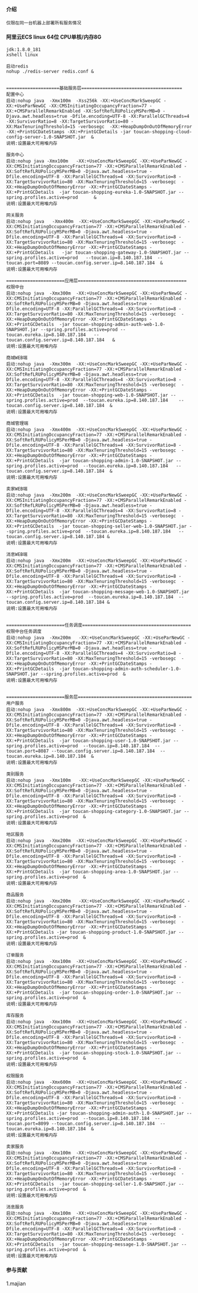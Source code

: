 #### 介绍
    仅限在同一台机器上部署所有服务情况

#### 阿里云ECS linux 64位 CPU单核/内存8G

    jdk:1.8.0_181
    xshell linux
    
    启动redis
    nohup ./redis-server redis.conf &

    
    ====================基础服务层======================================
    配置中心
    启动:nohup java  -Xmx100m  -Xss256k -XX:+UseConcMarkSweepGC -XX:+UseParNewGC -XX:CMSInitiatingOccupancyFraction=77 -XX:+CMSParallelRemarkEnabled -XX:SoftRefLRUPolicyMSPerMB=0 -Djava.awt.headless=true -Dfile.encoding=UTF-8 -XX:ParallelGCThreads=4 -XX:SurvivorRatio=8 -XX:TargetSurvivorRatio=80 -XX:MaxTenuringThreshold=15 -verbosegc  -XX:+HeapDumpOnOutOfMemoryError -XX:+PrintGCDateStamps -XX:+PrintGCDetails -jar toucan-shopping-cloud-config-server-1.0-SNAPSHOT.jar  &
    说明:设置最大可用堆内存
    
    服务中心
    启动:nohup java -Xmx100m   -XX:+UseConcMarkSweepGC -XX:+UseParNewGC -XX:CMSInitiatingOccupancyFraction=77 -XX:+CMSParallelRemarkEnabled -XX:SoftRefLRUPolicyMSPerMB=0 -Djava.awt.headless=true -Dfile.encoding=UTF-8 -XX:ParallelGCThreads=4 -XX:SurvivorRatio=8 -XX:TargetSurvivorRatio=80 -XX:MaxTenuringThreshold=15 -verbosegc  -XX:+HeapDumpOnOutOfMemoryError -XX:+PrintGCDateStamps -XX:+PrintGCDetails  -jar toucan-shopping-eureka-1.0-SNAPSHOT.jar --spring.profiles.active=prod      &
    说明:设置最大可用堆内存
    
    网关服务
    启动:nohup java   -Xmx400m  -XX:+UseConcMarkSweepGC -XX:+UseParNewGC -XX:CMSInitiatingOccupancyFraction=77 -XX:+CMSParallelRemarkEnabled -XX:SoftRefLRUPolicyMSPerMB=0 -Djava.awt.headless=true -Dfile.encoding=UTF-8 -XX:ParallelGCThreads=4 -XX:SurvivorRatio=8 -XX:TargetSurvivorRatio=80 -XX:MaxTenuringThreshold=15 -verbosegc  -XX:+HeapDumpOnOutOfMemoryError -XX:+PrintGCDateStamps -XX:+PrintGCDetails   -jar toucan-shopping-gateway-1.0-SNAPSHOT.jar --spring.profiles.active=prod   --toucan.ip=8.140.187.184  --toucan.port=8089 --toucan.config.server.ip=8.140.187.184  &
    说明:设置最大可用堆内存
    
    ======================应用层=========================================
    权限中台
    启动:nohup java  -Xmx300m  -XX:+UseConcMarkSweepGC -XX:+UseParNewGC -XX:CMSInitiatingOccupancyFraction=77 -XX:+CMSParallelRemarkEnabled -XX:SoftRefLRUPolicyMSPerMB=0 -Djava.awt.headless=true -Dfile.encoding=UTF-8 -XX:ParallelGCThreads=4 -XX:SurvivorRatio=8 -XX:TargetSurvivorRatio=80 -XX:MaxTenuringThreshold=15 -verbosegc  -XX:+HeapDumpOnOutOfMemoryError -XX:+PrintGCDateStamps -XX:+PrintGCDetails  -jar toucan-shopping-admin-auth-web-1.0-SNAPSHOT.jar --spring.profiles.active=prod --toucan.eureka.ip=8.140.187.184   --toucan.config.server.ip=8.140.187.184   &
    说明:设置最大可用堆内存
    
    商城WEB端
    启动:nohup java  -Xmx300m  -XX:+UseConcMarkSweepGC -XX:+UseParNewGC -XX:CMSInitiatingOccupancyFraction=77 -XX:+CMSParallelRemarkEnabled -XX:SoftRefLRUPolicyMSPerMB=0 -Djava.awt.headless=true -Dfile.encoding=UTF-8 -XX:ParallelGCThreads=4 -XX:SurvivorRatio=8 -XX:TargetSurvivorRatio=80 -XX:MaxTenuringThreshold=15 -verbosegc  -XX:+HeapDumpOnOutOfMemoryError -XX:+PrintGCDateStamps -XX:+PrintGCDetails  -jar toucan-shopping-web-1.0-SNAPSHOT.jar --spring.profiles.active=prod  --toucan.eureka.ip=8.140.187.184    --toucan.config.server.ip=8.140.187.184  &
    说明:设置最大可用堆内存
    
    商城管理端
    启动:nohup java  -Xmx400m  -XX:+UseConcMarkSweepGC -XX:+UseParNewGC -XX:CMSInitiatingOccupancyFraction=77 -XX:+CMSParallelRemarkEnabled -XX:SoftRefLRUPolicyMSPerMB=0 -Djava.awt.headless=true -Dfile.encoding=UTF-8 -XX:ParallelGCThreads=4 -XX:SurvivorRatio=8 -XX:TargetSurvivorRatio=80 -XX:MaxTenuringThreshold=15 -verbosegc  -XX:+HeapDumpOnOutOfMemoryError -XX:+PrintGCDateStamps -XX:+PrintGCDetails  -jar toucan-shopping-admin-1.0-SNAPSHOT.jar --spring.profiles.active=prod  --toucan.eureka.ip=8.140.187.184   --toucan.config.server.ip=8.140.187.184  &
    说明:设置最大可用堆内存
    
    卖家WEB端
    启动:nohup java  -Xmx200m  -XX:+UseConcMarkSweepGC -XX:+UseParNewGC -XX:CMSInitiatingOccupancyFraction=77 -XX:+CMSParallelRemarkEnabled -XX:SoftRefLRUPolicyMSPerMB=0 -Djava.awt.headless=true -Dfile.encoding=UTF-8 -XX:ParallelGCThreads=4 -XX:SurvivorRatio=8 -XX:TargetSurvivorRatio=80 -XX:MaxTenuringThreshold=15 -verbosegc  -XX:+HeapDumpOnOutOfMemoryError -XX:+PrintGCDateStamps -XX:+PrintGCDetails  -jar toucan-shopping-seller-web-1.0-SNAPSHOT.jar --spring.profiles.active=prod  --toucan.eureka.ip=8.140.187.184   --toucan.config.server.ip=8.140.187.184 &
    说明:设置最大可用堆内存
    
    消息WEB端
    启动:nohup java  -Xmx200m  -XX:+UseConcMarkSweepGC -XX:+UseParNewGC -XX:CMSInitiatingOccupancyFraction=77 -XX:+CMSParallelRemarkEnabled -XX:SoftRefLRUPolicyMSPerMB=0 -Djava.awt.headless=true -Dfile.encoding=UTF-8 -XX:ParallelGCThreads=4 -XX:SurvivorRatio=8 -XX:TargetSurvivorRatio=80 -XX:MaxTenuringThreshold=15 -verbosegc  -XX:+HeapDumpOnOutOfMemoryError -XX:+PrintGCDateStamps -XX:+PrintGCDetails  -jar toucan-shopping-message-web-1.0-SNAPSHOT.jar --spring.profiles.active=prod  --toucan.eureka.ip=8.140.187.184  --toucan.config.server.ip=8.140.187.184 &
    说明:设置最大可用堆内存
    
    
    ======================任务调度=========================================
    权限中台任务调度
    启动:nohup java  -Xmx200m   -XX:+UseConcMarkSweepGC -XX:+UseParNewGC -XX:CMSInitiatingOccupancyFraction=77 -XX:+CMSParallelRemarkEnabled -XX:SoftRefLRUPolicyMSPerMB=0 -Djava.awt.headless=true -Dfile.encoding=UTF-8 -XX:ParallelGCThreads=4 -XX:SurvivorRatio=8 -XX:TargetSurvivorRatio=80 -XX:MaxTenuringThreshold=15 -verbosegc  -XX:+HeapDumpOnOutOfMemoryError -XX:+PrintGCDateStamps -XX:+PrintGCDetails  -jar toucan-shopping-admin-auth-scheduler-1.0-SNAPSHOT.jar --spring.profiles.active=prod  &
    说明:设置最大可用堆内存
    
    
    ======================服务层===========================================
    用户服务
    启动:nohup java  -Xmx800m  -XX:+UseConcMarkSweepGC -XX:+UseParNewGC -XX:CMSInitiatingOccupancyFraction=77 -XX:+CMSParallelRemarkEnabled -XX:SoftRefLRUPolicyMSPerMB=0 -Djava.awt.headless=true -Dfile.encoding=UTF-8 -XX:ParallelGCThreads=4 -XX:SurvivorRatio=8 -XX:TargetSurvivorRatio=80 -XX:MaxTenuringThreshold=15 -verbosegc  -XX:+HeapDumpOnOutOfMemoryError -XX:+PrintGCDateStamps -XX:+PrintGCDetails  -jar toucan-shopping-user-1.0-SNAPSHOT.jar --spring.profiles.active=prod  --toucan.ip=8.140.187.184  --toucan.port=8087 --toucan.config.server.ip=8.140.187.184  --toucan.eureka.ip=8.140.187.184  &
    说明:设置最大可用堆内存
    
    类别服务
    启动:nohup java  -Xmx100m   -XX:+UseConcMarkSweepGC -XX:+UseParNewGC -XX:CMSInitiatingOccupancyFraction=77 -XX:+CMSParallelRemarkEnabled -XX:SoftRefLRUPolicyMSPerMB=0 -Djava.awt.headless=true -Dfile.encoding=UTF-8 -XX:ParallelGCThreads=4 -XX:SurvivorRatio=8 -XX:TargetSurvivorRatio=80 -XX:MaxTenuringThreshold=15 -verbosegc  -XX:+HeapDumpOnOutOfMemoryError -XX:+PrintGCDateStamps -XX:+PrintGCDetails  -jar toucan-shopping-category-1.0-SNAPSHOT.jar --spring.profiles.active=prod  &
    说明:设置最大可用堆内存
    
    地区服务
    启动:nohup java  -Xmx200m  -XX:+UseConcMarkSweepGC -XX:+UseParNewGC -XX:CMSInitiatingOccupancyFraction=77 -XX:+CMSParallelRemarkEnabled -XX:SoftRefLRUPolicyMSPerMB=0 -Djava.awt.headless=true -Dfile.encoding=UTF-8 -XX:ParallelGCThreads=4 -XX:SurvivorRatio=8 -XX:TargetSurvivorRatio=80 -XX:MaxTenuringThreshold=15 -verbosegc  -XX:+HeapDumpOnOutOfMemoryError -XX:+PrintGCDateStamps -XX:+PrintGCDetails  -jar toucan-shopping-area-1.0-SNAPSHOT.jar --spring.profiles.active=prod  &
    说明:设置最大可用堆内存
    
    商品服务
    启动:nohup java  -Xmx200m   -XX:+UseConcMarkSweepGC -XX:+UseParNewGC -XX:CMSInitiatingOccupancyFraction=77 -XX:+CMSParallelRemarkEnabled -XX:SoftRefLRUPolicyMSPerMB=0 -Djava.awt.headless=true -Dfile.encoding=UTF-8 -XX:ParallelGCThreads=4 -XX:SurvivorRatio=8 -XX:TargetSurvivorRatio=80 -XX:MaxTenuringThreshold=15 -verbosegc  -XX:+HeapDumpOnOutOfMemoryError -XX:+PrintGCDateStamps -XX:+PrintGCDetails -jar toucan-shopping-product-1.0-SNAPSHOT.jar --spring.profiles.active=prod  &
    说明:设置最大可用堆内存
    
    订单服务
    启动:nohup java  -Xmx100m  -XX:+UseConcMarkSweepGC -XX:+UseParNewGC -XX:CMSInitiatingOccupancyFraction=77 -XX:+CMSParallelRemarkEnabled -XX:SoftRefLRUPolicyMSPerMB=0 -Djava.awt.headless=true -Dfile.encoding=UTF-8 -XX:ParallelGCThreads=4 -XX:SurvivorRatio=8 -XX:TargetSurvivorRatio=80 -XX:MaxTenuringThreshold=15 -verbosegc  -XX:+HeapDumpOnOutOfMemoryError -XX:+PrintGCDateStamps -XX:+PrintGCDetails  -jar toucan-shopping-order-1.0-SNAPSHOT.jar --spring.profiles.active=prod  &
    说明:设置最大可用堆内存
    
    库存服务
    启动:nohup java  -Xmx100m  -XX:+UseConcMarkSweepGC -XX:+UseParNewGC -XX:CMSInitiatingOccupancyFraction=77 -XX:+CMSParallelRemarkEnabled -XX:SoftRefLRUPolicyMSPerMB=0 -Djava.awt.headless=true -Dfile.encoding=UTF-8 -XX:ParallelGCThreads=4 -XX:SurvivorRatio=8 -XX:TargetSurvivorRatio=80 -XX:MaxTenuringThreshold=15 -verbosegc  -XX:+HeapDumpOnOutOfMemoryError -XX:+PrintGCDateStamps -XX:+PrintGCDetails  -jar toucan-shopping-stock-1.0-SNAPSHOT.jar --spring.profiles.active=prod  &
    说明:设置最大可用堆内存
    
    权限服务
    启动:nohup java  -Xmx600m  -XX:+UseConcMarkSweepGC -XX:+UseParNewGC -XX:CMSInitiatingOccupancyFraction=77 -XX:+CMSParallelRemarkEnabled -XX:SoftRefLRUPolicyMSPerMB=0 -Djava.awt.headless=true -Dfile.encoding=UTF-8 -XX:ParallelGCThreads=4 -XX:SurvivorRatio=8 -XX:TargetSurvivorRatio=80 -XX:MaxTenuringThreshold=15 -verbosegc  -XX:+HeapDumpOnOutOfMemoryError -XX:+PrintGCDateStamps -XX:+PrintGCDetails -jar toucan-shopping-admin-auth-1.0-SNAPSHOT.jar --spring.profiles.active=prod  --toucan.ip=8.140.187.184  --toucan.port=8099 --toucan.config.server.ip=8.140.187.184  --toucan.eureka.ip=8.140.187.184  &
    说明:设置最大可用堆内存
    
    卖家服务
    启动:nohup java  -Xmx100m  -XX:+UseConcMarkSweepGC -XX:+UseParNewGC -XX:CMSInitiatingOccupancyFraction=77 -XX:+CMSParallelRemarkEnabled -XX:SoftRefLRUPolicyMSPerMB=0 -Djava.awt.headless=true -Dfile.encoding=UTF-8 -XX:ParallelGCThreads=4 -XX:SurvivorRatio=8 -XX:TargetSurvivorRatio=80 -XX:MaxTenuringThreshold=15 -verbosegc  -XX:+HeapDumpOnOutOfMemoryError -XX:+PrintGCDateStamps -XX:+PrintGCDetails  -jar toucan-shopping-seller-1.0-SNAPSHOT.jar --spring.profiles.active=prod  &
    说明:设置最大可用堆内存
    
    消息服务
    启动:nohup java  -Xmx100m  -XX:+UseConcMarkSweepGC -XX:+UseParNewGC -XX:CMSInitiatingOccupancyFraction=77 -XX:+CMSParallelRemarkEnabled -XX:SoftRefLRUPolicyMSPerMB=0 -Djava.awt.headless=true -Dfile.encoding=UTF-8 -XX:ParallelGCThreads=4 -XX:SurvivorRatio=8 -XX:TargetSurvivorRatio=80 -XX:MaxTenuringThreshold=15 -verbosegc  -XX:+HeapDumpOnOutOfMemoryError -XX:+PrintGCDateStamps -XX:+PrintGCDetails  -jar toucan-shopping-message-1.0-SNAPSHOT.jar --spring.profiles.active=prod  &
    说明:设置最大可用堆内存
    
    
#### 参与贡献
1.majian
